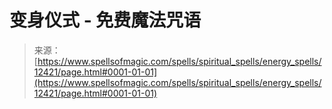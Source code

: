 <!--yml

category: 未分类

date: 2024-06-12 18:50:08

-->

# 变身仪式 - 免费魔法咒语

> 来源：[https://www.spellsofmagic.com/spells/spiritual_spells/energy_spells/12421/page.html#0001-01-01](https://www.spellsofmagic.com/spells/spiritual_spells/energy_spells/12421/page.html#0001-01-01)
